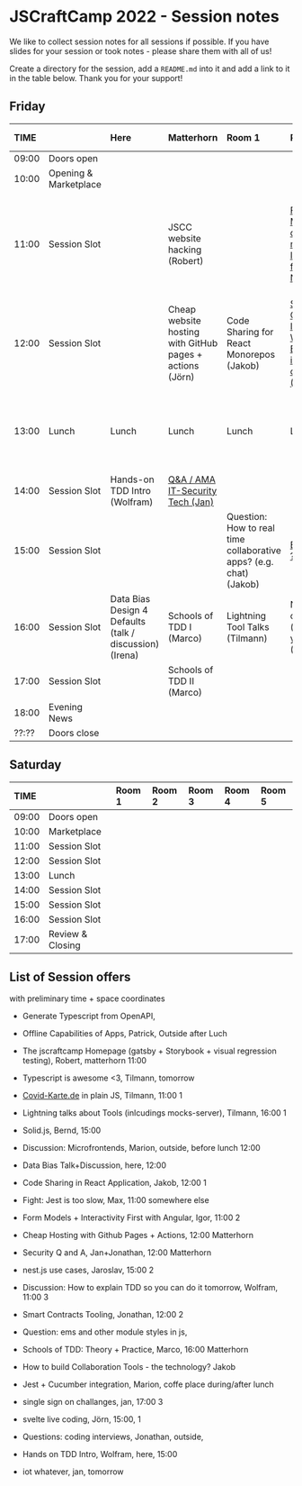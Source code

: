 # JSCraftCamp 2022 - Session notes

We like to collect session notes for all sessions if possible. If you have slides for your session or took notes - please share them with all of us!

Create a directory for the session, add a `README.md` into it and add a link to it in the table below. Thank you for your support!

## Friday

| TIME  |                       | Here                                                    | Matterhorn                                               | Room 1                                                             | Room 2                                                                                            | Room 3                                                | Somewhere else                                                                                             |
| :---- | :-------------------- | :------------------------------------------------------ | :------------------------------------------------------- | :----------------------------------------------------------------- | :------------------------------------------------------------------------------------------------ | :---------------------------------------------------- | :--------------------------------------------------------------------------------------------------------- |
| 09:00 | Doors open            |                                                         |                                                          |                                                                    |                                                                                                   |                                                       |                                                                                                            |
| 10:00 | Opening & Marketplace |                                                         |                                                          |                                                                    |                                                                                                   |                                                       |                                                                                                            |
| 11:00 | Session Slot          |                                                         | JSCC website hacking (Robert)                            |                                                                    | [Form Models (vs domain models) / Interactivity first with NGRX (???)](./form-models/)            | [Covid-Karte vanilla JS (Tilmann)](./covid-karte-de/) | Microfrontends Experience Exchange (outside) (Marion) / How to explain TDD so you do it tomorrow (Wolfram) |
| 12:00 | Session Slot          |                                                         | Cheap website hosting with GitHub pages + actions (Jörn) | Code Sharing for React Monorepos (Jakob)                           | [Smart Contracts - Introduction: Why Blockchain is not just co??? (Jonathan)](./smart-contracts/) | Backend APIs with TypeScript (Michael)                |                                                                                                            |
| 13:00 | Lunch                 | Lunch                                                   | Lunch                                                    | Lunch                                                              | Lunch                                                                                             | Lunch                                                 | Jest & Cucumber Integration? (Marion) / Jest sucks: Alternatives? (Max)                                    |
| 14:00 | Session Slot          | Hands-on TDD Intro (Wolfram)                            | [Q&A / AMA IT-Security Tech (Jan)](./security/)          |                                                                    |                                                                                                   | Svelte live coding (Jörn)                             | Offline Capability of Apps (Patrick)                                                                       |
| 15:00 | Session Slot          |                                                         |                                                          | Question: How to real time collaborative apps? (e.g. chat) (Jakob) | [ESM - MJS ??? (Irena)](./esm/)                                                                   | SolidJS Hands on (Bernd)                              | Questions: Coding Interviews (Jonathan)                                                                    |
| 16:00 | Session Slot          | Data Bias Design 4 Defaults (talk / discussion) (Irena) | Schools of TDD I (Marco)                                 | Lightning Tool Talks (Tilmann)                                     | Nest.JS Use cases (show yours) (Iaroslav)                                                         | Q&A / AMA SSO Challenges (Jan)                        |                                                                                                            |
| 17:00 | Session Slot          |                                                         | Schools of TDD II (Marco)                                |                                                                    |                                                                                                   |                                                       |                                                                                                            |
| 18:00 | Evening News          |                                                         |                                                          |                                                                    |                                                                                                   |                                                       |                                                                                                            |
| ??:?? | Doors close           |                                                         |                                                          |                                                                    |                                                                                                   |                                                       |                                                                                                            |

## Saturday

| TIME  |                  | Room 1 | Room 2 | Room 3 | Room 4 | Room 5 |
| :---- | :--------------- | :----- | :----- | :----- | :----- | :----- |
| 09:00 | Doors open       |        |        |        |        |        |
| 10:00 | Marketplace      |        |        |        |        |        |
| 11:00 | Session Slot     |        |        |        |        |        |
| 12:00 | Session Slot     |        |        |        |        |        |
| 13:00 | Lunch            |        |        |        |        |        |
| 14:00 | Session Slot     |        |        |        |        |        |
| 15:00 | Session Slot     |        |        |        |        |        |
| 16:00 | Session Slot     |        |        |        |        |        |
| 17:00 | Review & Closing |        |        |        |        |        |

## List of Session offers

with preliminary time + space coordinates

- Generate Typescript from OpenAPI,
- Offline Capabilities of Apps, Patrick, Outside after Luch
- The jscraftcamp Homepage (gatsby + Storybook + visual regression testing), Robert, matterhorn 11:00
- Typescript is awesome <3, Tilmann, tomorrow
- [Covid-Karte.de](https://covid-karte.de/) in plain JS, Tilmann, 11:00 1
- Lightning talks about Tools (inlcudings mocks-server), Tilmann, 16:00 1
- Solid.js, Bernd, 15:00
- Discussion: Microfrontends, Marion, outside, before lunch 12:00
- Data Bias Talk+Discussion, here, 12:00
- Code Sharing in React Application, Jakob, 12:00 1
- Fight: Jest is too slow, Max, 11:00 somewhere else
- Form Models + Interactivity First with Angular, Igor, 11:00 2
- Cheap Hosting with Github Pages + Actions, 12:00 Matterhorn
- Security Q and A, Jan+Jonathan, 12:00 Matterhorn
- nest.js use cases, Jaroslav, 15:00 2
- Discussion: How to explain TDD so you can do it tomorrow, Wolfram, 11:00 3
- Smart Contracts Tooling, Jonathan, 12:00 2
- Question: ems and other module styles in js,
- Schools of TDD: Theory + Practice, Marco, 16:00 Matterhorn
- How to build Collaboration Tools - the technology? Jakob
- Jest + Cucumber integration, Marion, coffe place during/after lunch
- single sign on challanges, jan, 17:00 3
- svelte live coding, Jörn, 15:00, 1
- Questions: coding interviews, Jonathan, outside,
- Hands on TDD Intro, Wolfram, here, 15:00

- iot whatever, jan, tomorrow
